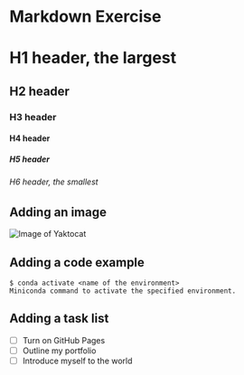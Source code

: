 # Markdown Exercise

# H1 header, the largest
## H2 header
### H3 header
#### H4 header
##### H5 header
###### H6 header, the smallest

## Adding an image
![Image of Yaktocat](https://octodex.github.com/images/yaktocat.png)

## Adding a code example
```
$ conda activate <name of the environment>
Miniconda command to activate the specified environment.
```

## Adding a task list
- [ ] Turn on GitHub Pages
- [ ] Outline my portfolio
- [ ] Introduce myself to the world
